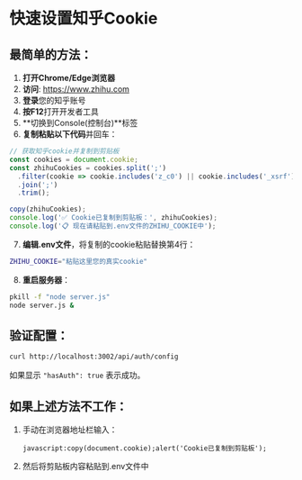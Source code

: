 # 快速设置知乎Cookie

## 最简单的方法：

1. **打开Chrome/Edge浏览器**
2. **访问**: https://www.zhihu.com
3. **登录**您的知乎账号
4. **按F12**打开开发者工具
5. **切换到Console(控制台)**标签
6. **复制粘贴以下代码**并回车：

```javascript
// 获取知乎cookie并复制到剪贴板
const cookies = document.cookie;
const zhihuCookies = cookies.split(';')
  .filter(cookie => cookie.includes('z_c0') || cookie.includes('_xsrf') || cookie.includes('d_c0'))
  .join(';')
  .trim();

copy(zhihuCookies);
console.log('✅ Cookie已复制到剪贴板：', zhihuCookies);
console.log('📋 现在请粘贴到.env文件的ZHIHU_COOKIE中');
```

7. **编辑.env文件**，将复制的cookie粘贴替换第4行：

```bash
ZHIHU_COOKIE="粘贴这里您的真实cookie"
```

8. **重启服务器**：
```bash
pkill -f "node server.js"
node server.js &
```

## 验证配置：

```bash
curl http://localhost:3002/api/auth/config
```

如果显示 `"hasAuth": true` 表示成功。

## 如果上述方法不工作：

1. 手动在浏览器地址栏输入：
   ```
   javascript:copy(document.cookie);alert('Cookie已复制到剪贴板');
   ```
2. 然后将剪贴板内容粘贴到.env文件中